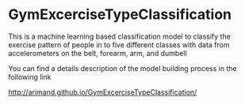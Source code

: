 GymExcerciseTypeClassification
==============================

This is a machine learning based classification model to classify the exercise pattern of people in to five different classes with data from accelerometers on the belt, forearm, arm, and dumbell 

You can find a details description of the model building process in the following link

http://arimand.github.io/GymExcerciseTypeClassification/
